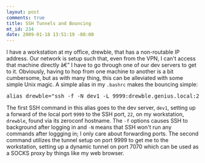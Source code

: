 ```yaml
--- 
layout: post
comments: true
title: SSH Tunnels and Bouncing
mt_id: 234
date: 2009-01-18 13:51:19 -08:00
---
```

I have a workstation at my office, drewble, that has a non-routable IP address.  Our network is setup such that, even from the VPN, I can't access that machine directly â€” I have to go through one of our dev servers to get to it.  Obviously, having to hop from one machine to another is a bit cumbersome, but as with many thing, this can be alleviated with some simple Unix magic.  A simple alias in my `.bashrc` makes the bouncing simple:
<pre>
alias drewble="ssh -f -N dev1 -L 9999:drewble.genius.local:22; ssh -D7070 -p 9999 drew@localhost"
</pre>

The first SSH command in this alias goes to the dev server, `dev1`, setting up a forward of the local port `9999` to the SSH port, `22`, on my workstation, `drewble`, found via its zeroconf hostname.  The `-f` options causes SSH to background after logging in and `-N` means that SSH won't run any commands after loggging in; I only care about forwarding ports.  The second command utilizes the tunnel setup on port 9999 to get me to the workstation, setting up a dynamic tunnel on port 7070 which can be used as a SOCKS proxy by things like my web browser.
